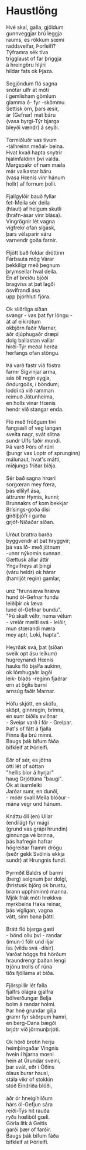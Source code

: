 
<h1 class='title'>Haustlöng</h1>
<div class='block'>
<div class='line'>Hvé skal, galla, gjöldum</div>
<div class='line'>gunnveggjar brú leggja</div>
<div class='line'>raums, es rökkum sœmi</div>
<div class='line'>raddsveifar, Þorleifi?</div>
<div class='line'>Týframra sék tíva</div>
<div class='line'>trigglaust of far þriggja</div>
<div class='line'>á hreingöru hlýri</div>
<div class='line'>hildar fats ok Þjaza.</div>
<br/>
</div>
<div class='block'>
<div class='line'>Segjöndum fló sagna</div>
<div class='line'>snótar ulfr at móti</div>
<div class='line'>í gemlisham gömlum</div>
<div class='line'>glamma ó- fyr -skömmu.</div>
<div class='line'>Settisk örn, þars æsir,</div>
<div class='line'>ár (Gefnar) mat báru</div>
<div class='line'>(vasa byrgi-Týr bjarga</div>
<div class='line'>bleyði vændr) á seyði.</div>
<br/>
</div>
<div class='block'>
<div class='line'>Tormiðluðr vas tívum</div>
<div class='line'>-tálhreinn meðal- beina.</div>
<div class='line'>Hvat kvað hapta snytrir</div>
<div class='line'>hjalmfaldinn því valda.</div>
<div class='line'>Margspakr of nam mæla</div>
<div class='line'>már valkastar báru</div>
<div class='line'>(vasa Hœnis vinr hánum</div>
<div class='line'>hollr) af fornum þolli.</div>
<br/>
</div>
<div class='block'>
<div class='line'>Fjallgylðir bauð fyllar</div>
<div class='line'>fet-Meila sér deila</div>
<div class='line'>(hlaut) af helgum skutli</div>
<div class='line'>(hrafn-ásar vinr blása).</div>
<div class='line'>Vingrögnir lét vagna</div>
<div class='line'>vígfrekr ofan sígask,</div>
<div class='line'>þars vélsparir váru</div>
<div class='line'>varnendr goða farnir.</div>
<br/>
</div>
<div class='block'>
<div class='line'>Fljótt bað foldar dróttinn</div>
<div class='line'>Fárbauta mög Várar</div>
<div class='line'>þekkiligr með þegnum</div>
<div class='line'>þrymseilar hval deila.</div>
<div class='line'>En af breiðu bjóði</div>
<div class='line'>bragvíss at þat lagði</div>
<div class='line'>ósvífrandi ása</div>
<div class='line'>upp þjórhluti fjóra.</div>
<br/>
</div>
<div class='block'>
<div class='line'>Ok slíðrliga síðan</div>
<div class='line'>svangr - vas þat fyr löngu -</div>
<div class='line'>át af eikirótum</div>
<div class='line'>okbjörn faðir Marnar,</div>
<div class='line'>áðr djúphugaðr dræpi</div>
<div class='line'>dolg ballastan vallar</div>
<div class='line'>hirði-Týr meðal herða</div>
<div class='line'>herfangs ofan stöngu.</div>
<br/>
</div>
<div class='block'>
<div class='line'>Þá varð fastr við fóstra</div>
<div class='line'>farmr Sigvinjar arma,</div>
<div class='line'>sás öll regin eygja,</div>
<div class='line'>öndurgoðs, í böndum;</div>
<div class='line'>loddi rá við ramman</div>
<div class='line'>reimuð Jötunheima,</div>
<div class='line'>en holls vinar Hœnis</div>
<div class='line'>hendr við stangar enda.</div>
<br/>
</div>
<div class='block'>
<div class='line'>Fló með fróðgum tívi</div>
<div class='line'>fangsæll of veg langan</div>
<div class='line'>sveita nagr, svát slitna</div>
<div class='line'>sundr Ulfs faðir mundi.</div>
<div class='line'>Þá varð Þórs of rúni</div>
<div class='line'>(þungr vas Loptr of sprunginn)</div>
<div class='line'>málunaut, hvat's mátti,</div>
<div class='line'>miðjungs friðar biðja.</div>
<br/>
</div>
<div class='block'>
<div class='line'>Sér bað sagna hrœri</div>
<div class='line'>sorgœran mey fœra,</div>
<div class='line'>þás ellilyf ása,</div>
<div class='line'>áttrunnr Hymis, kunni;</div>
<div class='line'>Brunnakrs of kom bekkjar</div>
<div class='line'>Brísings-goða dísi</div>
<div class='line'>girðiþjófr í garða</div>
<div class='line'>grjóf-Níðaðar síðan.</div>
<br/>
</div>
<div class='block'>
<div class='line'>Urðut brattra barða</div>
<div class='line'>byggvendr at þat hryggvir;</div>
<div class='line'>þá vas Ið- með jötnum</div>
<div class='line'>-unnr nýkomin sunnan.</div>
<div class='line'>Gættusk allar áttir</div>
<div class='line'>Yngvifreys at þingi</div>
<div class='line'>(váru heldr) ok hárar</div>
<div class='line'>(hamljót regin) gamlar,</div>
<br/>
</div>
<div class='block'>
<div class='line'>unz "hrunsæva hræva</div>
<div class='line'>hund öl-Gefnar fundu</div>
<div class='line'>leiðiþir ok læva</div>
<div class='line'>lund öl-Gefnar bundu".</div>
<div class='line'>"Þú skalt véltr, nema vélum</div>
<div class='line'>- vreiðr mælti svá - leiðir,</div>
<div class='line'>mun stœrandi mæra</div>
<div class='line'>mey aptr, Loki, hapta".</div>
<br/>
</div>
<div class='block'>
<div class='line'>Heyrðak svá, þat (síðan</div>
<div class='line'>sveik opt ásu leikum)</div>
<div class='line'>hugreynandi Hœnis</div>
<div class='line'>hauks fló bjalfa aukinn,</div>
<div class='line'>ok lómhugaðr lagði</div>
<div class='line'>leik- blaðs -reginn fjaðrar</div>
<div class='line'>ern at öglis barni</div>
<div class='line'>arnsúg faðir Marnar.</div>
<br/>
</div>
<div class='block'>
<div class='line'>Hófu skjótt, en skófu,</div>
<div class='line'>sköpt, ginnregin, brinna,</div>
<div class='line'>en sunr biðils sviðnar</div>
<div class='line'>- Sveipr varð í för - Greipar.</div>
<div class='line'>Þat's of fátt á fjalla</div>
<div class='line'>Finns ilja brú minni.</div>
<div class='line'>Baugs þák bifum fáða</div>
<div class='line'>bifkleif at Þórleifi.</div>
<br/>
</div>
<div class='block'>
<div class='line'>Eðr of sér, es jötna</div>
<div class='line'>ótti lét of sóttan</div>
<div class='line'>"hellis bior á hyrjar"</div>
<div class='line'>haug Grjóttúna "baugi".</div>
<div class='line'>Ók at ísarnleiki</div>
<div class='line'>Jarðar sunr, en dunði,</div>
<div class='line'>- móðr svall Meila blóður -</div>
<div class='line'>mána vegr und hánum.</div>
<br/>
</div>
<div class='block'>
<div class='line'>Knáttu öll (en) Ullar</div>
<div class='line'>(endilág) fyr mági</div>
<div class='line'>(grund vas grápi hrundin)</div>
<div class='line'>ginnunga vé brinna,</div>
<div class='line'>þás hafregin hafrar</div>
<div class='line'>hógreiðar framm drógu</div>
<div class='line'>(seðr gekk Svölnis ekkja</div>
<div class='line'>sundr) at Hrungnis fundi.</div>
<br/>
</div>
<div class='block'>
<div class='line'>Þyrmðit Baldrs of barmi</div>
<div class='line'>(berg) solgnum þar dolgi,</div>
<div class='line'>(hristusk björg ok brustu,</div>
<div class='line'>brann upphiminn) manna.</div>
<div class='line'>Mjök frák móti hrøkkva</div>
<div class='line'>myrkbeins Haka reinar,</div>
<div class='line'>þás vígligan, vagna</div>
<div class='line'>vátt, sinn bana þátti.</div>
<br/>
</div>
<div class='block'>
<div class='line'>Brátt fló bjarga gæti</div>
<div class='line'>- bönd ollu því - randar</div>
<div class='line'>(ímun-) fölr und iljar</div>
<div class='line'>íss (vildu svá -dísir).</div>
<div class='line'>Varðat höggs frá hörðum</div>
<div class='line'>hraundrengr þaðan lengi</div>
<div class='line'>trjónu trolls of rúna</div>
<div class='line'>tíðs fjöllama at bíða.</div>
<br/>
</div>
<div class='block'>
<div class='line'>Fjörspillir lét falla</div>
<div class='line'>fjalfrs ólágra gjalfra</div>
<div class='line'>bölverðungar Belja</div>
<div class='line'>bolm á randar holmi.</div>
<div class='line'>Þar hné grundar gilja</div>
<div class='line'>gramr fyr skörpum hamri,</div>
<div class='line'>en berg-Dana bægði</div>
<div class='line'>brjótr við jörmunþrjóti.</div>
<br/>
</div>
<div class='block'>
<div class='line'>Ok hörð brotin herju</div>
<div class='line'>heimþingaðar Vingnis</div>
<div class='line'>hvein í hjarna mœni</div>
<div class='line'>hein at Grundar sveini,</div>
<div class='line'>þar svát, eðr í Óðins</div>
<div class='line'>ólaus burar hausi,</div>
<div class='line'>stála vikr of stokkin</div>
<div class='line'>stóð Eindriða blóði,</div>
<br/>
</div>
<div class='block'>
<div class='line'>áðr ór hneigihlíðum</div>
<div class='line'>hárs öl-Gefjun sára</div>
<div class='line'>reiði-Týs hit rauða</div>
<div class='line'>ryðs hœliböl gœli.</div>
<div class='line'>Görla lítk á Geitis</div>
<div class='line'>garði þær of farðir.</div>
<div class='line'>Baugs þák bifum fáða</div>
<div class='line'>bifkleif at Þórleifi.</div>
</div>
